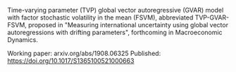 Time-varying parameter (TVP) global vector autoregressive (GVAR) model with factor stochastic volatility in the mean (FSVM), abbreviated TVP-GVAR-FSVM, proposed in "Measuring international uncertainty using global vector autoregressions with drifting parameters", forthcoming in Macroeconomic Dynamics.

Working paper: arxiv.org/abs/1908.06325
Published:     https://doi.org/10.1017/S1365100521000663
